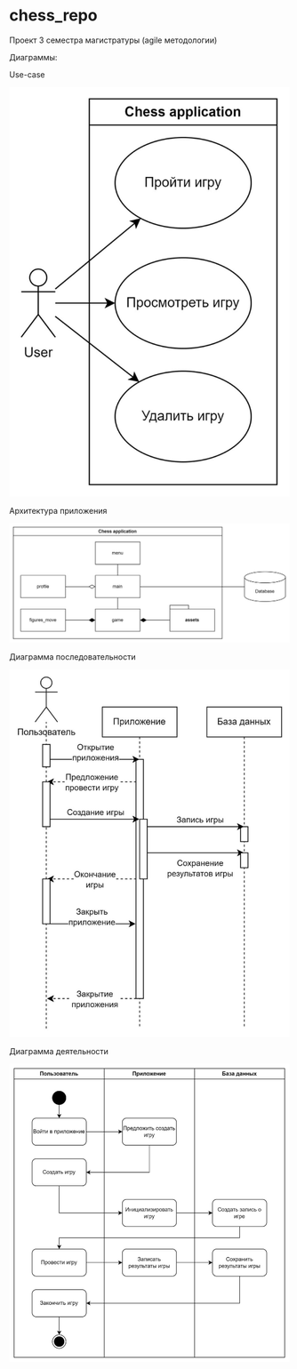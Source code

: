 # chess_repo
Проект 3 семестра магистратуры (agile методологии)

Диаграммы:

Use-case

![img.png](images/img.png)

Архитектура приложения

![img_1.png](images/img_1.png)

Диаграмма последовательности

![img_2.png](images/img_2.png)

Диаграмма деятельности

![img_3.png](images/img_3.png)
